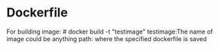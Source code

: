 # Dockerfile

For building image: # docker build -t "testimage" </path>
testimage:The name of image could be anything
path: where the specified dockerfile is saved
